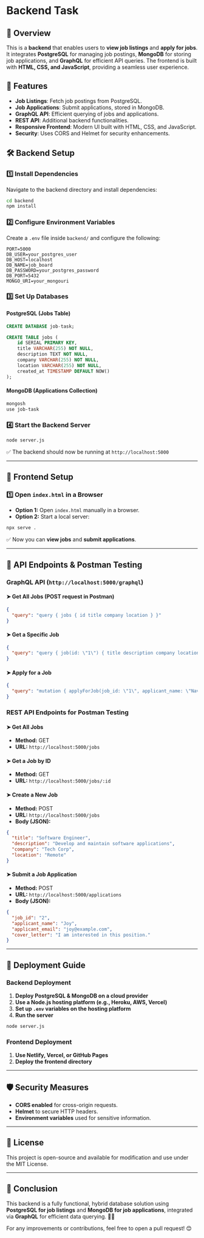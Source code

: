 # Backend Task

## 📌 Overview
This is a **backend** that enables users to **view job listings** and **apply for jobs**. It integrates **PostgreSQL** for managing job postings, **MongoDB** for storing job applications, and **GraphQL** for efficient API queries. The frontend is built with **HTML, CSS, and JavaScript**, providing a seamless user experience.

## 🚀 Features
- **Job Listings**: Fetch job postings from PostgreSQL.
- **Job Applications**: Submit applications, stored in MongoDB.
- **GraphQL API**: Efficient querying of jobs and applications.
- **REST API**: Additional backend functionalities.
- **Responsive Frontend**: Modern UI built with HTML, CSS, and JavaScript.
- **Security**: Uses CORS and Helmet for security enhancements.

## 🛠 Backend Setup
### 1️⃣ Install Dependencies
Navigate to the backend directory and install dependencies:
```sh
cd backend
npm install
```
### 2️⃣ Configure Environment Variables
Create a `.env` file inside `backend/` and configure the following:
```
PORT=5000
DB_USER=your_postgres_user
DB_HOST=localhost
DB_NAME=job_board
DB_PASSWORD=your_postgres_password
DB_PORT=5432
MONGO_URI=your_mongouri
```
### 3️⃣ Set Up Databases
#### **PostgreSQL (Jobs Table)**
```sql
CREATE DATABASE job-task;

CREATE TABLE jobs (
    id SERIAL PRIMARY KEY,
    title VARCHAR(255) NOT NULL,
    description TEXT NOT NULL,
    company VARCHAR(255) NOT NULL,
    location VARCHAR(255) NOT NULL,
    created_at TIMESTAMP DEFAULT NOW()
);
```
#### **MongoDB (Applications Collection)**
```sh
mongosh
use job-task
```

### 4️⃣ Start the Backend Server
```sh
node server.js
```
✅ The backend should now be running at `http://localhost:5000`

---

## 🎨 Frontend Setup
### 1️⃣ Open `index.html` in a Browser
- **Option 1:** Open `index.html` manually in a browser.
- **Option 2:** Start a local server:
```sh
npx serve .
```

✅ Now you can **view jobs** and **submit applications**.

---

## 🔗 API Endpoints & Postman Testing
### **GraphQL API (`http://localhost:5000/graphql`)**
#### **➤ Get All Jobs** (POST request in Postman)
```json
{
  "query": "query { jobs { id title company location } }"
}
```
#### **➤ Get a Specific Job**
```json
{
  "query": "query { job(id: \"1\") { title description company location } }"
}
```
#### **➤ Apply for a Job**
```json
{
  "query": "mutation { applyForJob(job_id: \"1\", applicant_name: \"Naveen\", applicant_email: \"naveen@example.com\", cover_letter: \"I'm interested in this job!\") { id applicant_name applicant_email } }"
}
```

### **REST API Endpoints for Postman Testing**
#### **➤ Get All Jobs**
- **Method:** GET
- **URL:** `http://localhost:5000/jobs`

#### **➤ Get a Job by ID**
- **Method:** GET
- **URL:** `http://localhost:5000/jobs/:id`

#### **➤ Create a New Job**
- **Method:** POST
- **URL:** `http://localhost:5000/jobs`
- **Body (JSON):**
```json
{
  "title": "Software Engineer",
  "description": "Develop and maintain software applications",
  "company": "Tech Corp",
  "location": "Remote"
}
```

#### **➤ Submit a Job Application**
- **Method:** POST
- **URL:** `http://localhost:5000/applications`
- **Body (JSON):**
```json
{
  "job_id": "2",
  "applicant_name": "Joy",
  "applicant_email": "joy@example.com",
  "cover_letter": "I am interested in this position."
}
```

---

## 🚀 Deployment Guide
### **Backend Deployment**
1. **Deploy PostgreSQL & MongoDB on a cloud provider**
2. **Use a Node.js hosting platform (e.g., Heroku, AWS, Vercel)**
3. **Set up `.env` variables on the hosting platform**
4. **Run the server**
```sh
node server.js
```

### **Frontend Deployment**
1. **Use Netlify, Vercel, or GitHub Pages**
2. **Deploy the frontend directory**

---

## 🛡 Security Measures
- **CORS enabled** for cross-origin requests.
- **Helmet** to secure HTTP headers.
- **Environment variables** used for sensitive information.

---

## 📜 License
This project is open-source and available for modification and use under the MIT License.

---

## 📌 Conclusion
This backend is a fully functional, hybrid database solution using **PostgreSQL for job listings** and **MongoDB for job applications**, integrated via **GraphQL** for efficient data querying. 🚀🔥

For any improvements or contributions, feel free to open a pull request! 😊

